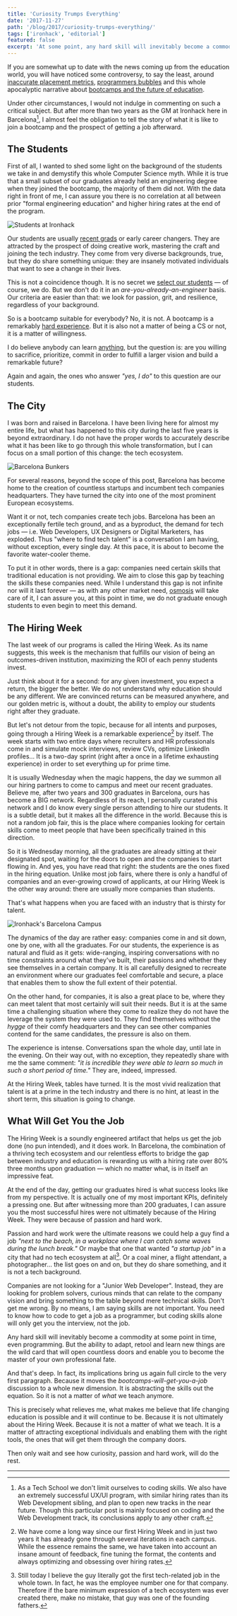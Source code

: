 ```yaml
---
title: 'Curiosity Trumps Everything'
date: '2017-11-27'
path: '/blog/2017/curiosity-trumps-everything/'
tags: ['ironhack', 'editorial']
featured: false
excerpt: 'At some point, any hard skill will inevitably become a commodity. The ability to adapt, retool and learn new things will become the keys to master your own professional fate.'
---
```


If you are somewhat up to date with the news coming up from the education world, you will have noticed some controversy, to say the least, around [inaccurate placement metrics](https://arstechnica.com/tech-policy/2017/10/one-of-the-original-coding-schools-must-pay-375k-over-employment-claims/), [programmers bubbles](https://medium.com/@TebbaVonMathenstien/are-programmers-headed-toward-another-bursting-bubble-528e30c59a0e) and this whole apocalyptic narrative about [bootcamps and the future of education](https://www.nytimes.com/2017/08/24/technology/coding-boot-camps-close.html).

Under other circumstances, I would not indulge in commenting on such a critical subject. But after more than two years as the GM at Ironhack here in Barcelona[^1], I almost feel the obligation to tell the story of what it is like to join a bootcamp and the prospect of getting a job afterward.

## The Students

First of all, I wanted to shed some light on the background of the students we take in and demystify this whole Computer Science myth. While it is true that a small subset of our graduates already held an engineering degree when they joined the bootcamp, the majority of them did not. With the data right in front of me, I can assure you there is no correlation at all between prior "formal engineering education" and higher hiring rates at the end of the program.

![Students at Ironhack](../images/ironhack-student.jpg 'Students from the Web Development Bootcamp coding at Ironhack')

Our students are usually [recent grads](/blog/2016/skip-college) or early career changers. They are attracted by the prospect of doing creative work, mastering the craft and joining the tech industry. They come from very diverse backgrounds, true, but they do share something unique: they are insanely motivated individuals that want to see a change in their lives.

This is not a coincidence though. It is no secret we [select our students](/blog/2017/alignment) — of course, we do. But we don't do it in an _are-you-already-an-engineer_ basis. Our criteria are easier than that: we look for passion, grit, and resilience, regardless of your background.

So is a bootcamp suitable for everybody? No, it is not. A bootcamp is a remarkably [hard experience](/blog/2016/ironhack-experience). But it is also not a matter of being a CS or not, it is a matter of willingness.

I do believe anybody can learn [anything](/blog/2017/anything-you-want), but the question is: are you willing to sacrifice, prioritize, commit in order to fulfill a larger vision and build a remarkable future?

Again and again, the ones who answer _"yes, I do"_ to this question are our students.

## The City

I was born and raised in Barcelona. I have been living here for almost my entire life, but what has happened to this city during the last five years is beyond extraordinary. I do not have the proper words to accurately describe what it has been like to go through this whole transformation, but I can focus on a small portion of this change: the tech ecosystem.

![Barcelona Bunkers](../images/ironhack-bunkers-barcelona.jpg 'Barcelona from the Bunkers')

For several reasons, beyond the scope of this post, Barcelona has become home to the creation of countless startups and incumbent tech companies headquarters. They have turned the city into one of the most prominent European ecosystems.

Want it or not, tech companies create tech jobs. Barcelona has been an exceptionally fertile tech ground, and as a byproduct, the demand for tech jobs — i.e. Web Developers, UX Designers or Digital Marketers, has exploded. Thus "where to find tech talent" is a conversation I am having, without exception, every single day. At this pace, it is about to become the favorite water-cooler theme.

To put it in other words, there is a gap: companies need certain skills that traditional education is not providing. We aim to close this gap by teaching the skills these companies need. While I understand this gap is not infinite nor will it last forever — as with any other market need, [osmosis](https://en.wikipedia.org/wiki/Osmosis) will take care of it, I can assure you, at this point in time, we do not graduate enough students to even begin to meet this demand.

## The Hiring Week

The last week of our programs is called the Hiring Week. As its name suggests, this week is the mechanism that fulfills our vision of being an outcomes-driven institution, maximizing the ROI of each penny students invest.

Just think about it for a second: for any given investment, you expect a return, the bigger the better. We do not understand why education should be any different. We are convinced returns can be measured anywhere, and our golden metric is, without a doubt, the ability to employ our students right after they graduate.

But let's not detour from the topic, because for all intents and purposes, going through a Hiring Week is a remarkable experience[^2] by itself. The week starts with two entire days where recruiters and HR professionals come in and simulate mock interviews, review CVs, optimize LinkedIn profiles… It is a two-day sprint (right after a once in a lifetime exhausting experience) in order to set everything up for prime time.

It is usually Wednesday when the magic happens, the day we summon all our hiring partners to come to campus and meet our recent graduates. Believe me, after two years and 300 graduates in Barcelona, ours has become a BIG network. Regardless of its reach, I personally curated this network and I do know every single person attending to hire our students. It is a subtle detail, but it makes all the difference in the world. Because this is not a random job fair, this is the place where companies looking for certain skills come to meet people that have been specifically trained in this direction.

So it is Wednesday morning, all the graduates are already sitting at their designated spot, waiting for the doors to open and the companies to start flowing in. And yes, you have read that right: the students are the ones fixed in the hiring equation. Unlike most job fairs, where there is only a handful of companies and an ever-growing crowd of applicants, at our Hiring Week is the other way around: there are usually more companies than students.

That's what happens when you are faced with an industry that is thirsty for talent.

![Ironhack's Barcelona Campus](../images/ironhack-campus-event.jpg "An event at the Ironhack's Barcelona Campus")

The dynamics of the day are rather easy: companies come in and sit down, one by one, with all the graduates. For our students, the experience is as natural and fluid as it gets: wide-ranging, inspiring conversations with no time constraints around what they've built, their passions and whether they see themselves in a certain company. It is all carefully designed to recreate an environment where our graduates feel comfortable and secure, a place that enables them to show the full extent of their potential.

On the other hand, for companies, it is also a great place to be, where they can meet talent that most certainly will suit their needs. But it is at the same time a challenging situation where they come to realize they do not have the leverage the system they were used to. They find themselves without the _hygge_ of their comfy headquarters and they can see other companies contend for the same candidates, the pressure is also on them.

The experience is intense. Conversations span the whole day, until late in the evening. On their way out, with no exception, they repeatedly share with me the same comment: _"it is incredible they were able to learn so much in such a short period of time."_ They are, indeed, impressed.

At the Hiring Week, tables have turned. It is the most vivid realization that talent is at a prime in the tech industry and there is no hint, at least in the short term, this situation is going to change.

## What Will Get You the Job

The Hiring Week is a soundly engineered artifact that helps us get the job done (no pun intended), and it does work. In Barcelona, the combination of a thriving tech ecosystem and our relentless efforts to bridge the gap between industry and education is rewarding us with a hiring rate over 80% three months upon graduation — which no matter what, is in itself an impressive feat.

At the end of the day, getting our graduates hired is what success looks like from my perspective. It is actually one of my most important KPIs, definitely a pressing one. But after witnessing more than 200 graduates, I can assure you the most successful hires were not ultimately because of the Hiring Week. They were because of passion and hard work.

Passion and hard work were the ultimate reasons we could help a guy find a job _"next to the beach, in a workplace where I can catch some waves during the lunch break."_ Or maybe that one that wanted _"a startup job"_ in a city that had no tech ecosystem at all[^3]. Or a coal miner, a flight attendant, a photographer… the list goes on and on, but they do share something, and it is not a tech background.

Companies are not looking for a "Junior Web Developer". Instead, they are looking for problem solvers, curious minds that can relate to the company vision and bring something to the table beyond mere technical skills. Don't get me wrong. By no means, I am saying skills are not important. You need to know how to code to get a job as a programmer, but coding skills alone will only get you the interview, not the job.

Any hard skill will inevitably become a commodity at some point in time, even programming. But the ability to adapt, retool and learn new things are the wild card that will open countless doors and enable you to become the master of your own professional fate.

And that's deep. In fact, its implications bring us again full circle to the very first paragraph. Because it moves the _bootcamps-will-get-you-a-job_ discussion to a whole new dimension. It is abstracting the skills out the equation. So it is not a matter of _what_ we teach anymore.

This is precisely what relieves me, what makes me believe that life changing education is possible and it will continue to be. Because it is not ultimately about the Hiring Week. Because it is not a matter of what we teach. It is a matter of attracting exceptional individuals and enabling them with the right tools, the ones that will get them through the company doors.

Then only wait and see how curiosity, passion and hard work, will do the rest.

---

[^1]: As a Tech School we don't limit ourselves to coding skills. We also have an extremely successful UX/UI program, with similar hiring rates than its Web Development sibling, and plan to open new tracks in the near future. Though this particular post is mainly focused on coding and the Web Development track, its conclusions apply to any other craft.

[^2]: We have come a long way since our first Hiring Week and in just two years it has already gone through several iterations in each campus. While the essence remains the same, we have taken into account an insane amount of feedback, fine tuning the format, the contents and always optimizing and obsessing over hiring rates.

[^3]: Still today I believe the guy literally got the first tech-related job in the whole town. In fact, he was the employee number one for that company. Therefore if the bare minimum expression of a tech ecosystem was ever created there, make no mistake, that guy was one of the founding fathers.
